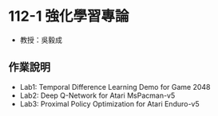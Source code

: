 # 112-1 強化學習專論
* 教授：吳毅成

## 作業說明
* Lab1: Temporal Difference Learning Demo for Game 2048
* Lab2: Deep Q-Network for Atari MsPacman-v5
* Lab3: Proximal Policy Optimization for Atari Enduro-v5